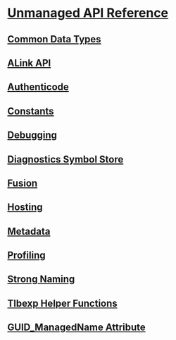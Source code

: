 # [Unmanaged API Reference](index.md)
## [Common Data Types](common-data-types-unmanaged-api-reference.md)
## [ALink API](alink/)
## [Authenticode](authenticode/)
## [Constants](constants-unmanaged-api-reference.md)
## [Debugging](debugging/)
## [Diagnostics Symbol Store](diagnostics/)
## [Fusion](fusion/)
## [Hosting](hosting/)
## [Metadata](metadata/)
## [Profiling](profiling/)
## [Strong Naming](strong-naming/)
## [Tlbexp Helper Functions](tlbexp/)
## [GUID_ManagedName Attribute](guid-managedname-attribute.md)
